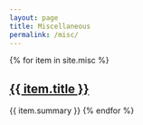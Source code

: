 ```yaml
---
layout: page
title: Miscellaneous
permalink: /misc/
---
```


{% for item in site.misc %}

<h2><a href="{{ item.url }}">{{ item.title }}</a></h2>
{{ item.summary }}
{% endfor %}
